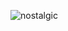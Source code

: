 ![nostalgic](https://github.com/user-attachments/assets/fa6d24e8-8b19-4d5d-945b-f50401e56cc5)













  



